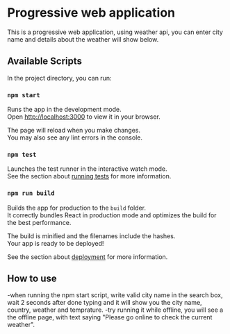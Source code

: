# Progressive web application

This is a progressive web application, using weather api, you can enter city name and details about the weather will show below.

## Available Scripts

In the project directory, you can run:

### `npm start`

Runs the app in the development mode.\
Open [http://localhost:3000](http://localhost:3000) to view it in your browser.

The page will reload when you make changes.\
You may also see any lint errors in the console.

### `npm test`

Launches the test runner in the interactive watch mode.\
See the section about [running tests](https://facebook.github.io/create-react-app/docs/running-tests) for more information.

### `npm run build`

Builds the app for production to the `build` folder.\
It correctly bundles React in production mode and optimizes the build for the best performance.

The build is minified and the filenames include the hashes.\
Your app is ready to be deployed!

See the section about [deployment](https://facebook.github.io/create-react-app/docs/deployment) for more information.

## How to use

-when running the npm start script, write valid city name in the search box, wait 2 seconds after done typing and it will show you the city name, country, weather and temprature.
-try running it while offline, you will see a the offline page, with text saying "Please go online to check the current weather".
